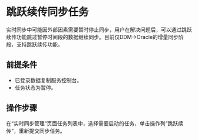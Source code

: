 # 跳跃续传同步任务<a name="drs_03_0113"></a>

实时同步中可能因外部因素需要暂时停止同步，用户在解决问题后，可以通过跳跃续传功能跳过暂停时间段的数据继续同步。目前仅DDM-\>Oracle的增量同步阶段，支持跳跃续传功能。

## 前提条件<a name="section16256919193311"></a>

-   已登录数据复制服务控制台。
-   任务状态为暂停。

## 操作步骤<a name="section4298797218435"></a>

在“实时同步管理“页面任务列表中，选择需要启动的任务，单击操作列“跳跃续传“，重新提交同步任务。


